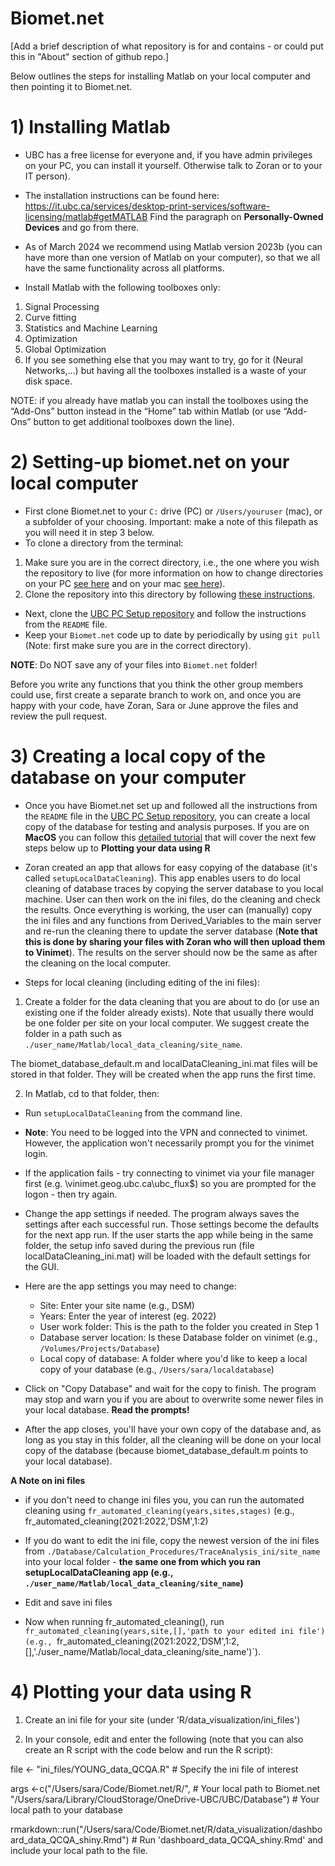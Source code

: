 # Biomet.net

[Add a brief description of what repository is for and contains - or could put this in "About" section of github repo.]

Below outlines the steps for installing Matlab on your local computer and then pointing it to Biomet.net.

# 1) Installing Matlab

* UBC has a free license for everyone and, if you have admin privileges on your PC, you can install it yourself. Otherwise talk to Zoran or to your IT person).

* The installation instructions can be found here: https://it.ubc.ca/services/desktop-print-services/software-licensing/matlab#getMATLAB
Find the paragraph on **Personally-Owned Devices** and go from there.

* As of March 2024 we recommend using Matlab version 2023b (you can have more than one version of Matlab on your computer), so that we all have the same functionality across all platforms.

* Install Matlab with the following toolboxes only:

1. Signal Processing
2. Curve fitting
3. Statistics and Machine Learning
4. Optimization
5. Global Optimization
6. If you see something else that you may want to try, go for it (Neural Networks,…) but having all the toolboxes installed is a waste of your disk space.

NOTE: if you already have matlab you can install the toolboxes using the “Add-Ons” button instead in the “Home” tab within Matlab (or use “Add-Ons” button to get additional toolboxes down the line).

# 2) Setting-up biomet.net on your local computer

 * First clone Biomet.net to your `C:` drive (PC) or `/Users/youruser` (mac), or a subfolder of your choosing. Important: make a note of this filepath as you will need it in step 3 below. 
 * To clone a directory from the terminal:
 1. Make sure you are in the correct directory, i.e., the one where you wish the repository to live (for more information on how to change directories on your PC [see here](https://www.lifewire.com/change-directories-in-command-prompt-5185508) and on your mac [see here](https://appletoolbox.com/navigate-folders-using-the-mac-terminal/)).
 2. Clone the repository into this directory by following [these instructions](https://www.educative.io/answers/how-to-clone-a-git-repository-using-the-command-line).
 
 * Next, clone the [UBC PC Setup repository](https://github.com/ubc-micromet/UBC_PC_Setup-template) and follow the instructions from the `README` file.
 * Keep your `Biomet.net` code up to date by periodically by using `git pull` (Note: first make sure you are in the correct directory).

**NOTE**: Do NOT save any of your files into `Biomet.net` folder!

Before you write any functions that you think the other group members could use, first create a separate branch to work on, and once you are happy with your code, have Zoran, Sara or June approve the files and review the pull request.

# 3) Creating a local copy of the database on your computer

* Once you have Biomet.net set up and followed all the instructions from the `README` file in the [UBC PC Setup repository](https://github.com/ubc-micromet/UBC_PC_Setup-template), you can create a local copy of the database for testing and analysis purposes. If you are on **MacOS** you can follow this [detailed tutorial](./tutorials/macos_initial_tutorial.md) that will cover the next few steps below up to **Plotting your data using R**

* Zoran created an app that allows for easy copying of the database (it's called `setupLocalDataCleaning`). This app enables users to do local cleaning of database traces by copying the server database to you local machine. User can then work on the ini files, do the cleaning and check the results. Once everything is working, the user can (manually) copy the ini files and any functions from Derived_Variables to the main server and re-run the cleaning there to update the server database (**Note that this is done by sharing your files with Zoran who will then upload them to Vinimet**). The results on the server should now be the same as after the cleaning on the local computer.

* Steps for local cleaning (including editing of the ini files):

1) Create a folder for the data cleaning that you are about to do (or use an existing one if the folder already exists). Note that usually there would be one folder per site on your local computer. We suggest create the folder in a path such as `./user_name/Matlab/local_data_cleaning/site_name`. 

The biomet_database_default.m and localDataCleaning_ini.mat files will be stored in that folder. They will be created when the app runs the first time.

2) In Matlab, cd to that folder, then:

* Run `setupLocalDataCleaning` from the command line. 

* **Note**: You need to be logged into the VPN and connected to vinimet.  However, the application won't necessarily prompt you for the vinimet login.
 * If the application fails - try connecting to vinimet via your file manager first (e.g. \\vinimet.geog.ubc.ca\ubc_flux$) so you are prompted for the logon - then try again.

* Change the app settings if needed. The program always saves the settings after each successful run. Those settings become the defaults for the next app run. If the user starts the app while being in the same folder, the setup info saved during the previous run (file localDataCleaning_ini.mat) will be loaded with the default settings for the GUI.

* Here are the app settings you may need to change:<br />
    * Site: Enter your site name (e.g., DSM)<br />
    * Years: Enter the year of interest (eg. 2022)<br />
    * User work folder: This is the path to the folder you created in Step 1<br />
    * Database server location: Is these Database folder on vinimet (e.g., `/Volumes/Projects/Database`)<br />
    * Local copy of database: A folder where you'd like to keep a local copy of your database (e.g., `/Users/sara/localdatabase`)<br />

* Click on "Copy Database" and wait for the copy to finish. The program may stop and warn you if you are about to overwrite some newer files in your local database. **Read the prompts!**

* After the app closes, you'll have your own copy of the database and, as long as you stay in this folder, all the cleaning will be done on your local copy of the database (because biomet_database_default.m points to your local database).

**A Note on ini files**

* if you don't need to change ini files you, you can run the automated cleaning using `fr_automated_cleaning(years,sites,stages)` (e.g., fr_automated_cleaning(2021:2022,'DSM',1:2)

* If you do want to edit the ini file, copy the newest version of the ini files from `./Database/Calculation_Procedures/TraceAnalysis_ini/site_name` into your local folder - **the same one from which you ran setupLocalDataCleaning app (e.g., `./user_name/Matlab/local_data_cleaning/site_name`)**

* Edit and save ini files

* Now when running fr_automated_cleaning(), run `fr_automated_cleaning(years,site,[],'path to your edited ini file') (e.g., `fr_automated_cleaning(2021:2022,'DSM',1:2,[],'./user_name/Matlab/local_data_cleaning/site_name')`).

# 4) Plotting your data using R

1) Create an ini file for your site (under 'R/data_visualization/ini_files')

2) In your console, edit and enter the following (note that you can also create an R script with the code below and run the R script):

file <- "ini_files/YOUNG_data_QCQA.R" # Specify the ini file of interest

args <-c("/Users/sara/Code/Biomet.net/R/", # Your local path to Biomet.net \
         "/Users/sara/Library/CloudStorage/OneDrive-UBC/UBC/Database") # Your local path to your database

rmarkdown::run("/Users/sara/Code/Biomet.net/R/data_visualization/dashboard_data_QCQA_shiny.Rmd") # Run 'dashboard_data_QCQA_shiny.Rmd' and include your local path to the file.


